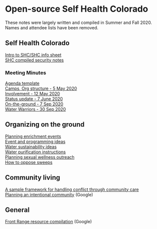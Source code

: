 # Open-source Self Health Colorado
These notes were largely written and compiled in Summer and Fall 2020. Names and attendee lists have been removed.

## Self Health Colorado
[Intro to SHC/SHC info sheet](shc/InfoSheet.md)<br>
[SHC compiled security notes](shc/SecurityNotes.md)

### Meeting Minutes
[Agenda template](shc/AgendaTemplate.md)<br>
[Camps, Org structure - 5 May 2020](shc/5May2020.md)<br>
[Involvement - 12 May 2020](shc/12May2020.md)<br>
[Status update - 7 June 2020](shc/7June2020.md)<br>
[On-the-ground - 7 Sep 2020](shc/7Sep2020.md)<br>
[Water Warriors - 30 Sep 2020](shc/30Sep2020.md)<br>

## Organizing on the ground
[Planning enrichment events](organize/EnrichmentEventPlanning.md)<br>
[Event and programming ideas](organize/ProgrammingIdeas.md)<br>
[Water sustainability ideas](organize/SustainableWater.md)<br>
[Water purification instructions](organize/WaterPurification.md)<br>
[Planning sexual wellness outreach](organize/WellnessOutreach.md)<br>
[How to oppose sweeps](organize/SweepSupport.md)

## Community living
[A sample framework for handling conflict through community care](organize/ConflictResolution.md)<br>
[Planning an intentional community](https://docs.google.com/document/d/e/2PACX-1vQnGMRtu5dxPIiV-BXqZiHKnEKHTXVtvQGFdhYErsQi5owNDEmQYVrSHo7k7RIS38a2_EkbTm60eRwK/pub) (Google)

## General
[Front Range resource compilation](https://docs.google.com/document/d/e/2PACX-1vSAMdoh0h6bSclqzR_uLHLLWepNEgzYNyD6lm3pipzTGW57Is_8yqW1idYjTSZ1pGrHzphb3CRejnw9/pub) (Google)
